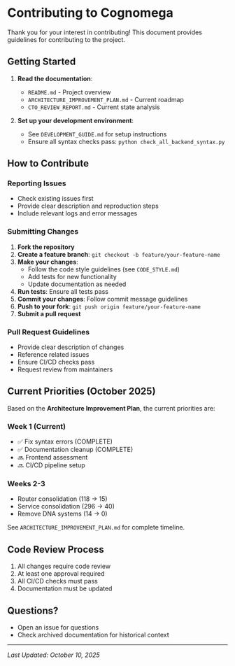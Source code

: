 # Contributing to Cognomega

Thank you for your interest in contributing! This document provides guidelines for contributing to the project.

## Getting Started

1. **Read the documentation**:
   - `README.md` - Project overview
   - `ARCHITECTURE_IMPROVEMENT_PLAN.md` - Current roadmap
   - `CTO_REVIEW_REPORT.md` - Current state analysis

2. **Set up your development environment**:
   - See `DEVELOPMENT_GUIDE.md` for setup instructions
   - Ensure all syntax checks pass: `python check_all_backend_syntax.py`

## How to Contribute

### Reporting Issues
- Check existing issues first
- Provide clear description and reproduction steps
- Include relevant logs and error messages

### Submitting Changes

1. **Fork the repository**
2. **Create a feature branch**: `git checkout -b feature/your-feature-name`
3. **Make your changes**:
   - Follow the code style guidelines (see `CODE_STYLE.md`)
   - Add tests for new functionality
   - Update documentation as needed
4. **Run tests**: Ensure all tests pass
5. **Commit your changes**: Follow commit message guidelines
6. **Push to your fork**: `git push origin feature/your-feature-name`
7. **Submit a pull request**

### Pull Request Guidelines
- Provide clear description of changes
- Reference related issues
- Ensure CI/CD checks pass
- Request review from maintainers

## Current Priorities (October 2025)

Based on the **Architecture Improvement Plan**, the current priorities are:

### Week 1 (Current)
- ✅ Fix syntax errors (COMPLETE)
- ✅ Documentation cleanup (COMPLETE)
- 🔜 Frontend assessment
- 🔜 CI/CD pipeline setup

### Weeks 2-3
- Router consolidation (118 → 15)
- Service consolidation (296 → 40)
- Remove DNA systems (14 → 0)

See `ARCHITECTURE_IMPROVEMENT_PLAN.md` for complete timeline.

## Code Review Process

1. All changes require code review
2. At least one approval required
3. All CI/CD checks must pass
4. Documentation must be updated

## Questions?

- Open an issue for questions
- Check archived documentation for historical context

---

*Last Updated: October 10, 2025*

